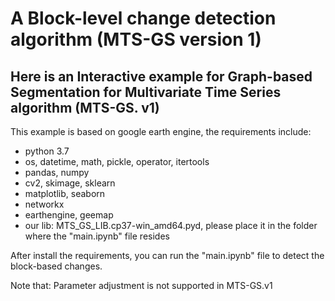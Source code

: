 # A Block-level change detection algorithm (MTS-GS  version 1)
## Here is an Interactive example for Graph-based Segmentation for Multivariate Time Series algorithm (MTS-GS. v1)
This example is based on google earth engine, the requirements include:  
* python 3.7  
* os, datetime, math, pickle, operator, itertools   
* pandas, numpy  
* cv2, skimage, sklearn  
* matplotlib, seaborn  
* networkx  
* earthengine, geemap  
* our lib:  MTS_GS_LIB.cp37-win_amd64.pyd, please place it in the folder where the "main.ipynb" file resides   
  
After install the requirements, you can run the "main.ipynb" file to detect the block-based changes.  
  
Note that: Parameter adjustment is not supported in MTS-GS.v1
